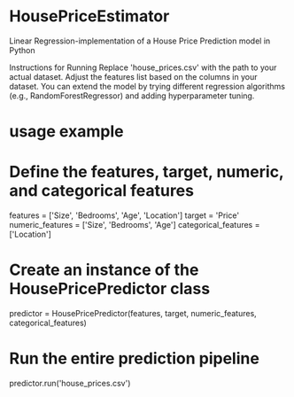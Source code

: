 # HousePriceEstimator
 Linear Regression-implementation of a House Price Prediction model in Python 

Instructions for Running
Replace 'house_prices.csv' with the path to your actual dataset.
Adjust the features list based on the columns in your dataset.
You can extend the model by trying different regression algorithms (e.g., RandomForestRegressor) and adding hyperparameter tuning.

# usage  example

# Define the features, target, numeric, and categorical features
features = ['Size', 'Bedrooms', 'Age', 'Location']
target = 'Price'
numeric_features = ['Size', 'Bedrooms', 'Age']
categorical_features = ['Location']

# Create an instance of the HousePricePredictor class
predictor = HousePricePredictor(features, target, numeric_features, categorical_features)

# Run the entire prediction pipeline
predictor.run('house_prices.csv')
